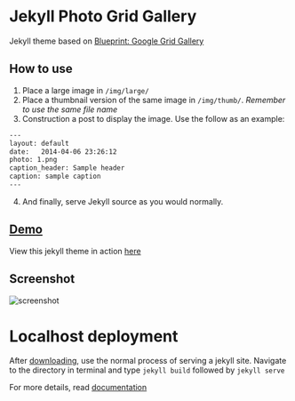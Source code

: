 Jekyll Photo Grid Gallery
=========

Jekyll theme based on [Blueprint: Google Grid Gallery](http://tympanus.net/codrops/?p=18699)

## How to use
1. Place a large image in `/img/large/`
2. Place a thumbnail version of the same image in `/img/thumb/`. _Remember to use the same file name_
3. Construction a post to display the image. Use the follow as an example:
```txt
---
layout: default
date:   2014-04-06 23:26:12
photo: 1.png
caption_header: Sample header
caption: sample caption
---
```
4. And finally, serve Jekyll source as you would normally.

## [Demo](https://nadjetey.github.io/GridGallery)

View this jekyll theme in action [here](https://nadjetey.github.io/GridGallery)

## Screenshot
![screenshot](https://raw.github.com/nadjetey/GridGallery/master/jggg.png)

Localhost deployment
=========
After [downloading](https://github.com/nadjetey/GridGallery/archive/master.zip), use the normal process of serving a jekyll site. Navigate to the directory in terminal and type `jekyll build` followed by `jekyll serve`

For more details, read [documentation](http://jekyllrb.com/)
